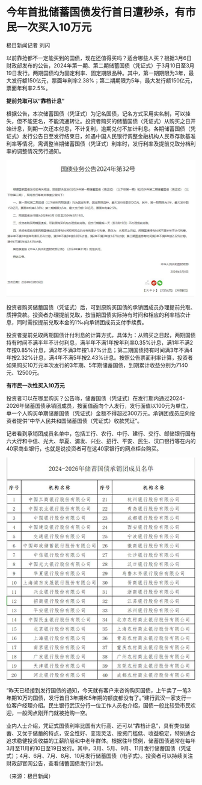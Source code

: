 # 今年首批储蓄国债发行首日遭秒杀，有市民一次买入10万元

极目新闻记者 刘闪

以前靠抢都不一定能买到的国债，现在还值得买吗？适合哪些人买？根据3月6日财政部发布的公告，2024年第一期、第二期储蓄国债（凭证式）于3月10日至3月19日发行。两期国债均为固定利率、固定期限品种。其中，第一期期限为3年，最大发行额150亿元，票面年利率2.38%；第二期期限为5年，最大发行额150亿元，票面年利率2.5%。

**提前兑取可以“靠档计息”**

根据公告，本次储蓄国债（凭证式）为记名国债，记名方式采用实名制，可以挂失，但不能更名，不能流通转让。投资者购买的储蓄国债（凭证式）从购买之日开始计息，到期一次还本付息，不计复利，逾期兑付不加计利息。各期储蓄国债（凭证式）发行公告日至发行结束日，如遇中国人民银行调整金融机构人民币存款基准利率等情况，需调整当期储蓄国债（凭证式）利率时，发行利率及提前兑取分档利率的调整情况另行通知。

![519517c1aa1a278831c0ac43b34c3249.jpg](https://raw.githubusercontent.com/qqhsx/qqnews_image/main/2024/03/10/今年首批储蓄国债发行首日遭秒杀，有市民一次买入10万元/519517c1aa1a278831c0ac43b34c3249.jpg)

投资者购买储蓄国债（凭证式）后，可到原购买国债的承销团成员办理提前兑取、质押贷款。投资者办理提前兑取，按当期国债实际持有时间和相应的利率档次计息，同时需按提前兑取本金的1‰向承销团成员支付手续费。

投资者提前兑取两期国债计付利息的计算方式，具体为：从购买之日起，两期国债持有时间不满半年不计付利息，满半年不满1年按年利率0.35%计息，满1年不满2年按0.85%计息，满2年不满3年按1.87%计息；第二期国债持有时间满3年不满4年按2.32%计息，满4年不满5年按2.43%计息。按照公告票面利率计算，投资者如果购买10万元本次发行的3年期、5年期储蓄国债，到期累计收益分别为7140元、12500元。

**有市民一次性买入10万元**

投资者可以在哪里购买？公告称，储蓄国债（凭证式）在发行期内通过2024-2026年储蓄国债承销团成员，按面值面向个人发行，发行面值以100元为单位，单一个人购买单期储蓄国债（凭证式）金额不得超过300万元。承销团成员应向投资者提供“中华人民共和国储蓄国债（凭证式）收款凭证”。

记者看到承销团成员名单中，包括工行、农行、中行、建行、交行、邮储银行国有六大行和中信、光大、华夏、浦发、兴业、招行、平安、民生、汉口银行等在内的40家商业银行，也就是说投资者可在这40家银行的网点柜台购买。

![053b8fea326e84ef824429ded7b3e771.jpg](https://raw.githubusercontent.com/qqhsx/qqnews_image/main/2024/03/10/今年首批储蓄国债发行首日遭秒杀，有市民一次买入10万元/053b8fea326e84ef824429ded7b3e771.jpg)

“昨天已经接到发行国债的通知，今天就有客户来咨询购买国债，上午卖了一笔3年期10万的国债，发行首日3年期和5年期的额度都没有了。”建行武汉一家支行一位客户经理介绍。民生银行武汉分行一位工作人员也介绍，国债一般比较受市民欢迎，一般网点刚开门就被抢购一空。

业内人士介绍，凭证式国债利率比国有大行高、还可以“靠档计息”，具有类似储蓄、又优于储蓄的特点，安全性好、变现灵活、投资门槛低、收益稳定，特别适合追求稳健投资收益的工薪阶层和中老年群体。根据往年惯例，储蓄国债通常在每年3月至11月的10日至19日发行。其中，3月、5月、9月、11月发行储蓄国债（凭证式）；4月、6月、7月、8月、10月发行储蓄国债（电子式）。投资者可以持续关注财政部官网公告，查看储蓄国债发行计划。

（来源：极目新闻）

